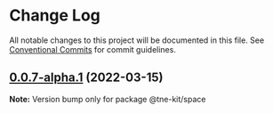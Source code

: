 # Change Log

All notable changes to this project will be documented in this file.
See [Conventional Commits](https://conventionalcommits.org) for commit guidelines.

## [0.0.7-alpha.1](https://github.com/nefayran/Way/compare/@tne-kit/space@0.0.7-alpha.0...@tne-kit/space@0.0.7-alpha.1) (2022-03-15)

**Note:** Version bump only for package @tne-kit/space
